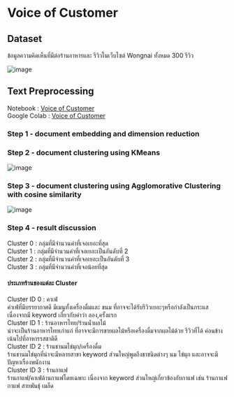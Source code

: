 # Voice of Customer

## Dataset
ข้อมูลความคิดเห็นที่มีต่อร้านอาหารและ รีวิวในเว็บไซต์ Wongnai ทั้งหมด 300 รีวิว

![image](https://user-images.githubusercontent.com/95351692/147641084-c8053c41-9660-48db-a79e-779a1957e7be.png)

## Text Preprocessing

Notebook : [Voice of Customer](https://github.com/Nasalinn/BADS7105-CM-Analytics/blob/main/Assignment07%20-%20%20Voice%20of%20Customer/Voice_of_Customer.ipynb)  
Google Colab : [Voice of Customer](https://colab.research.google.com/drive/19G_HzecXMeRX7mJS29LZyeUZrkUKQrYm)  

### Step 1 - document embedding and dimension reduction
### Step 2 - document clustering using KMeans  
![image](https://user-images.githubusercontent.com/95351692/147641188-89f89011-6c82-4f1e-80dd-414c1a3f1851.png)

### Step 3 - document clustering using Agglomorative Clustering with cosine similarity
![image](https://user-images.githubusercontent.com/95351692/147641291-60a18c48-b4dc-4074-ad75-f5e9ae536592.png)

### Step 4 - result discussion
Cluster 0 : กลุ่มที่มีจำนวนคำที่เจอเยอะที่สุด  
Cluster 1 : กลุ่มที่มีจำนวนคำที่เจอเยอะเป็นอันดับที่ 2  
Cluster 2 : กลุ่มที่มีจำนวนคำที่เจอเยอะเป็นอันดับที่ 3  
Cluster 3 : กลุ่มที่มีจำนวนคำที่เจอน้อยที่สุด  

#### ประเภทร้านของแต่ละ Cluster
Cluster ID 0 : คาเฟ่  
               ค่าเฟ่ที่มีบรรยากาศดี มีเมนูทั้งเครื่องดื่มและ ขนม ที่อาจจะได้รับรีวิวเยอะๆหรือกำลังเป็นกระแส เนื่องจากมี keyword เกี่ยวกับคำว่า ลอง,ครั้งแรก   
Cluster ID 1 : ร้านอาหารไทย/ร้านน้ำผลไม้  
               น่าจะเป็นร้านอาหารไทยเก่าแก่ ที่อาจจะมีการขายผลไม้หรือเครื่องดื่มจากผลไม้ด้วย รีวิวที่ได้ ค่อนข้างเน้นไปที่อาหารรสชาติดี  
Cluster ID 2 : ร้านชานมไข่มุก/เครื่องดื่ม  
               ร้านชานมไข่มุกที่น่าจะมีหลายสาขา keyword ส่วนใหญ่พูดถึงชาชนิดต่างๆ นม ไข่มุก และอาจจะมีปัญหาเรื่องพนักงาน  
Cluster ID 3 : ร้านกาแฟ  
               ร้านกาแฟ/คาเฟ่ด้านกาแฟโดยเฉพาะ เนื่องจาก keyword ส่วนใหญ่เกี่ยวข้องกับกาแฟ เช่น ร้านกาแฟ กาแฟ สายพันธุ์ เมล็ด

